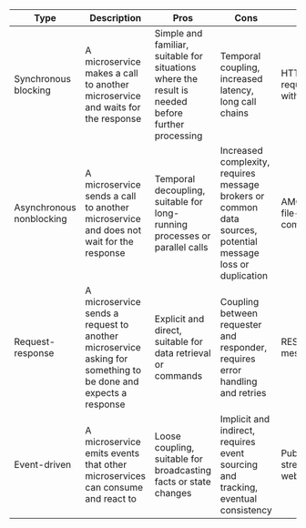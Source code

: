 | Type                    | Description                                                             | Pros                                             | Cons                                                | Example                                       |
|-------------------------|-------------------------------------------------------------------------|--------------------------------------------------|-----------------------------------------------------|-----------------------------------------------|
| Synchronous blocking    | A microservice makes a call to another microservice and waits for the response | Simple and familiar, suitable for situations where the result is needed before further processing | Temporal coupling, increased latency, long call chains | HTTP request/response with REST API             |
| Asynchronous nonblocking | A microservice sends a call to another microservice and does not wait for the response | Temporal decoupling, suitable for long-running processes or parallel calls | Increased complexity, requires message brokers or common data sources, potential message loss or duplication | AMQP, Kafka, or file-based communication      |
| Request-response         | A microservice sends a request to another microservice asking for something to be done and expects a response | Explicit and direct, suitable for data retrieval or commands | Coupling between requester and responder, requires error handling and retries | REST, gRPC, or message queues                  |
| Event-driven            | A microservice emits events that other microservices can consume and react to | Loose coupling, suitable for broadcasting facts or state changes | Implicit and indirect, requires event sourcing and tracking, eventual consistency | Pub/sub, event streams, or webhooks            |




